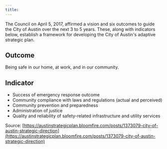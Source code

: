 ```yaml
---
title:
---
```


The Council on April 5, 2017, affirmed a vision and six outcomes to guide the City of Austin over the next 3 to 5 years. These, along with indicators below, establish a framework for developing the City of Austin's adaptive strategic plan.

## Outcome

Being safe in our home, at work, and in our community.

## Indicator

* Success of emergency response outcome
* Community compliance with laws and regulations (actual and perceived)
* Community prevention and preparedness
* Administration of justice
* Quality and reliability of safety-related infrastructure and utility services

Source: [https://austinstrategicplan.bloomfire.com/posts/1373079-city-of-austin-strategic-direction](https://austinstrategicplan.bloomfire.com/posts/1373079-city-of-austin-strategic-direction)
